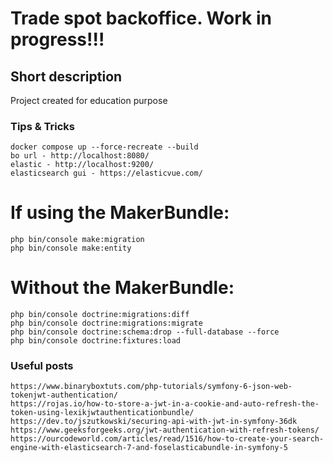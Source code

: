 # Trade spot backoffice. Work in progress!!!

## Short description
Project created for education purpose
### Tips & Tricks
 ```
docker compose up --force-recreate --build
bo url - http://localhost:8080/
elastic - http://localhost:9200/
elasticsearch gui - https://elasticvue.com/
 ```

# If using the MakerBundle:
 ```
php bin/console make:migration
php bin/console make:entity
 ```

# Without the MakerBundle:
 ```
php bin/console doctrine:migrations:diff
php bin/console doctrine:migrations:migrate
php bin/console doctrine:schema:drop --full-database --force
php bin/console doctrine:fixtures:load
 ```
### Useful posts
 ```
https://www.binaryboxtuts.com/php-tutorials/symfony-6-json-web-tokenjwt-authentication/
https://rojas.io/how-to-store-a-jwt-in-a-cookie-and-auto-refresh-the-token-using-lexikjwtauthenticationbundle/
https://dev.to/jszutkowski/securing-api-with-jwt-in-symfony-36dk
https://www.geeksforgeeks.org/jwt-authentication-with-refresh-tokens/
https://ourcodeworld.com/articles/read/1516/how-to-create-your-search-engine-with-elasticsearch-7-and-foselasticabundle-in-symfony-5
 ```
